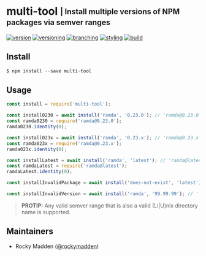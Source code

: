 # multi-tool <sub><sup>| Install multiple versions of NPM packages via semver ranges<sup></sub>
[![version](http://img.shields.io/badge/version-0.1.0-blue.svg)](https://www.npmjs.com/package/@cloudelements/multi-tool)
[![versioning](http://img.shields.io/badge/versioning-semver-blue.svg)](http://semver.org/)
[![branching](http://img.shields.io/badge/branching-github%20flow-blue.svg)](https://guides.github.com/introduction/flow/)
[![styling](http://img.shields.io/badge/code%20styling-XO-blue.svg)](https://github.com/sindresorhus/xo)
[![build](https://circleci.com/gh/cloud-elements/multi-tool.svg?style=shield)](https://circleci.com/gh/cloud-elements/multi-tool)

## Install
```javascript
$ npm install --save multi-tool
```

## Usage
```javascript
const install = require('multi-tool');

const install0230 = await install('ramda', '0.23.0'); // 'ramda@0.23.0'
const ramda0230 = require('ramda@0.23.0');
ramda0230.identity(0);

const install023x = await install('ramda', '0.23.x'); // 'ramda@0.23.x'
const ramda023x = require('ramda@0.23.x');
ramda023x.identity(0);

const installLatest = await install('ramda', 'latest'); // 'ramda@latest'
const ramdaLatest = require('ramda@latest');
ramdaLatest.identity(0);

const installInvalidPackage = await install('does-not-exist', 'latest'); // ''

const installInvalidVersion = await install('ramda', '99.99.99'); // ''
```
> __PROTIP:__ Any valid semver range that is also a valid (Li|U)nix directory name is supported.

## Maintainers
* Rocky Madden ([@rockymadden](https://github.com/rockymadden))
